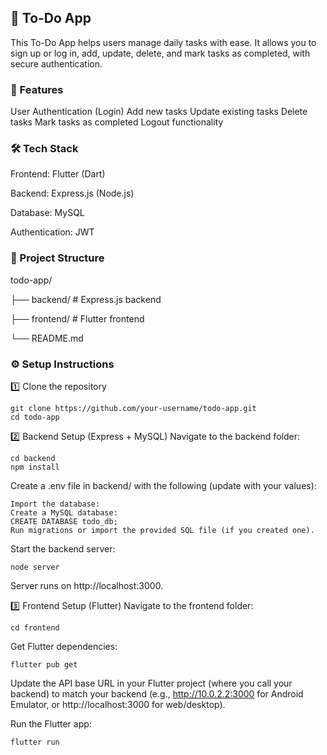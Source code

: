 ## 📝 To-Do App
This To-Do App helps users manage daily tasks with ease. It allows you to sign up or log in, add, update, delete, and mark tasks as completed, with secure authentication.


### 🚀 Features
User Authentication (Login)
Add new tasks
Update existing tasks
Delete tasks
Mark tasks as completed
Logout functionality

### 🛠️ Tech Stack
Frontend: Flutter (Dart)

Backend: Express.js (Node.js)

Database: MySQL

Authentication: JWT

### 📂 Project Structure
todo-app/

├── backend/         # Express.js backend

├── frontend/        # Flutter frontend

└── README.md

### ⚙️ Setup Instructions
1️⃣ Clone the repository
```
git clone https://github.com/your-username/todo-app.git
cd todo-app
```

2️⃣ Backend Setup (Express + MySQL)
Navigate to the backend folder:
```
cd backend
npm install
```
Create a .env file in backend/ with the following (update with your values):
```
Import the database:
Create a MySQL database:
CREATE DATABASE todo_db;
Run migrations or import the provided SQL file (if you created one).
```

Start the backend server:
```
node server
```
Server runs on http://localhost:3000.

3️⃣ Frontend Setup (Flutter)
Navigate to the frontend folder:
```
cd frontend
```

Get Flutter dependencies:
```
flutter pub get
```
Update the API base URL in your Flutter project (where you call your backend) to match your backend (e.g., http://10.0.2.2:3000 for Android Emulator, or http://localhost:3000 for web/desktop).

Run the Flutter app:
```
flutter run
```
